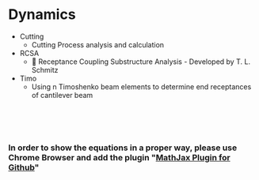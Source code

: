# Dynamics
* Cutting
  * Cutting Process analysis and calculation
* RCSA
  * :hammer: Receptance Coupling Substructure Analysis - Developed by T. L. Schmitz
* Timo
  * Using n Timoshenko beam elements to determine end receptances of cantilever beam

<br>
<br>
<br>

### In order to show the equations in a proper way, please use Chrome Browser and add the plugin "[MathJax Plugin for Github](https://chrome.google.com/webstore/detail/mathjax-plugin-for-github/ioemnmodlmafdkllaclgeombjnmnbima "MathJax Plugin for Github")"

